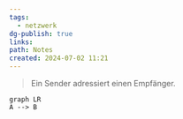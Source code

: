 ```yaml
---
tags:
  - netzwerk
dg-publish: true
links: 
path: Notes
created: 2024-07-02 11:21
---
```

> Ein Sender adressiert einen Empfänger. 

```mermaid
graph LR
A --> B
```
